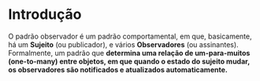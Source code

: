 # Introdução
O padrão observador é um padrão comportamental, em que, basicamente, há um **Sujeito** (ou publicador), e vários **Observadores** (ou assinantes). Formalmente, um padrão 
que **determina uma relação de um-para-muitos (one-to-many) entre objetos, em que quando o estado do sujeito mudar, os observadores são notificados e atualizados automaticamente.**
